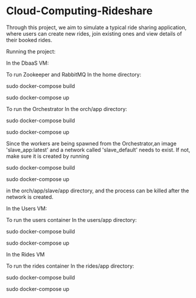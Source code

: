 # Cloud-Computing-Rideshare
Through this project, we aim to simulate a typical ride sharing application, where users can create new rides, join existing ones and view details of their booked rides.

Running the project:

In the DbaaS VM:

To run Zookeeper and RabbitMQ
In the home directory:

sudo docker-compose build

sudo docker-compose up 

To run the Orchestrator 
In the orch/app directory:

sudo docker-compose build

sudo docker-compose up

Since the workers are being spawned from the Orchestrator,an image 'slave_app:latest' and a network called 'slave_default' needs to exist. If not, make sure it is created by running 

sudo docker-compose build

sudo docker-compose up

in the orch/app/slave/app directory, and the process can be killed after the network is created. 

In the Users VM:

To run the users container
In the users/app directory:

sudo docker-compose build

sudo docker-compose up


In the Rides VM

To run the rides container 
In the rides/app directory:

sudo docker-compose build

sudo docker-compose up



